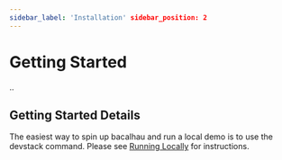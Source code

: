 ```yaml
---
sidebar_label: 'Installation' sidebar_position: 2
---
```


# Getting Started

..

## Getting Started Details

The easiest way to spin up bacalhau and run a local demo is to use the devstack command. Please see [Running Locally](https://github.com/filecoin-project/bacalhau/blob/main/docs/running_locally.md) for instructions.
